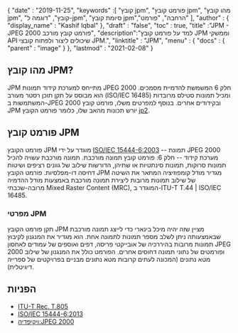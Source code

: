 {
  "date" : "2019-11-25",
  "keywords" :[ "קובץ jpm", "פורמט קובץ jpm", "מהו קובץ jpm", "קובץ", "דוגמה ל-jpm", "סיומת קובץ jpm","הרחבה", "פורמט" ],
  "author" : {
    "display_name" : "Kashif Iqbal"
},
  "draft" : "false",
  "toc" : true,
  "title" :"JPM - JPEG 2000 פורמט קובץ מורכב",
  "description":"למד על פורמט קובץ JPM וממשקי API שיכולים ליצור ולפתוח קובצי JPM.",
  "linktitle" : "JPM",
  "menu" : {
    "docs" : {
      "parent" : "image"
}
},
  "lastmod" : "2021-02-08"
}

## מהו קובץ JPM?

JPM מתייחס למערכת קידוד תמונות JPEG 2000 חלק 6 המשמשת להדמיית מסמכים. הוא מבוסס על תקן תוכן רסטר מעורב (ISO/IEC 16485) ומכיל תמונות סטילס מרובדות המשתמשות ב-JPEG 2000 ובקידודים אחרים. בנוסף למפרטים משלו, פורמט קובץ JPM יורש תכונות מהאב שלו, כלומר פורמט הקובץ [jp2](/he/image/jp2/).

## פורמט קובץ JPM

פורמט הקובץ JPM מוגדר על ידי [ISO/IEC 15444-6:2003](https://www.iso.org/standard/61124.html) -- תמונת JPEG 2000 מערכת קידוד -- חלק 6: פורמט קובץ תמונה מורכבת. תמונה מורכבת עשויה להכיל תמונות סרוקות, תמונות סינתטיות או שתיהן, הדורשות שילוב של גוונים רציפים ושיטות דחיסה דו-מפלסיות. פורמט הקובץ JPM מגדיר מודל קומפוזיציה המתאר את השיטה של שילוב תמונות מרובות ליצירת תמונה מורכבת באמצעות מודל ההדמיה מרובה-שכבתי Mixed Raster Content (MRC), המוגדר ב-ITU-T T.44 | ISO/IEC 16485.

### מפרטי JPM
תקן פורמט הקובץ JPM מציין שזה יהיה מיכל בינארי כדי לייצג תמונה מורכבת שבאמצעותה ניתן לשלב מספר תמונות לתמונה אחת. הוא מגדיר את המנגנון לקיבוץ תמונות מרובות בהיררכיה של אובייקטי פריסה, דפים ואוספים של עמודים לאחסון JPEG 2000 ופורמטים של נתוני תמונה דחוסים אחרים. הפורמט כולל את המנגנון של שילוב מטא נתונים (המכונה לעתים קרובות מטא נתונים מבניים בפרויקטים של ספרייה דיגיטלית).

## הפניות

* [ITU-T Rec. T.805](http://www.itu.int/rec/T-REC-T.805/en)
* [ISO/IEC 15444-6:2013](https://www.iso.org/standard/61124.html)
* [ויקיפדיה:JPEG 2000](https://en.wikipedia.org/wiki/JPEG_2000)

